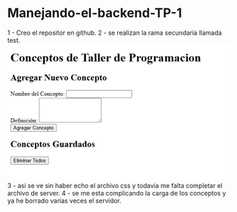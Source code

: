# Manejando-el-backend-TP-1
1 - Creo el repositor en github.
2 - se realizan la rama secundaria llamada test.
![alt text](<Captura de pantalla 2025-09-16 004549.png>)
3 - asi se ve sin haber echo el archivo css y todavia me falta completar el archivo de server.
4 - se me esta complicando la carga de los conceptos y ya he borrado varias veces el servidor.